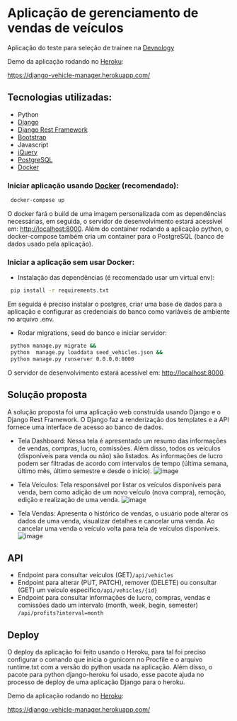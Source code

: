 # Aplicação de gerenciamento de vendas de veículos

Aplicação do teste para seleção de trainee na [Devnology](https://devnology.com.br/)

Demo da aplicação rodando no [Heroku](https://www.heroku.com/):

https://django-vehicle-manager.herokuapp.com/

## Tecnologias utilizadas:
* Python
* [Django](https://www.djangoproject.com/)
* [Django Rest Framework](https://www.django-rest-framework.org/)
* [Bootstrap](https://getbootstrap.com/)
* Javascript
* [jQuery](https://jquery.com/)
* [PostgreSQL](https://www.postgresql.org/)
* [Docker](https://www.docker.com/)


### Iniciar aplicação usando [Docker](https://www.docker.com/) (recomendado):
```bash
 docker-compose up
```
O docker fará o build de uma imagem personalizada com as dependências necessárias, em seguida, o servidor de desenvolvimento estará acessível em: [http://localhost:8000](http://localhost:8000). Além do container rodando a aplicação python, o docker-compose também cria um container para o PostgreSQL (banco de dados usado pela aplicação).

### Iniciar a aplicação sem usar Docker:

- Instalação das dependências (é recomendado usar um virtual env):
```bash
 pip install -r requirements.txt
```
Em seguida é preciso instalar o postgres, criar uma base de dados para a aplicação e configurar as credenciais do banco como variáveis de ambiente no arquivo .env.

- Rodar migrations, seed do banco e iniciar servidor:
```bash
 python manage.py migrate &&
 python  manage.py loaddata seed_vehicles.json &&
 python manage.py runserver 0.0.0.0:8000
```
O servidor de desenvolvimento estará acessível em: [http://localhost:8000](http://localhost:8000).

## Solução proposta

A solução proposta foi uma aplicação web construída usando Django e o Django Rest Framework. O Django faz a renderização dos templates e a API fornece uma interface de acesso ao banco de dados.

* Tela Dashboard: Nessa tela é apresentado um resumo das informações de 
  vendas, compras, lucro, comissões. Além disso, todos os veículos 
  (disponíveis para venda ou não) são listados. As informações de lucro 
  podem ser filtradas de acordo com intervalos de tempo (última semana, 
  último mês, último semestre e desde o início).
![image](https://user-images.githubusercontent.com/52494917/124048288-5c5c6380-d9ec-11eb-91c1-067b665b1f1e.png)

* Tela Veículos: Tela responsável por listar os veículos disponíveis para venda, bem como adição de um novo veículo (nova compra), remoção, edição e realização de uma venda.
![image](https://user-images.githubusercontent.com/52494917/124048623-210e6480-d9ed-11eb-84fe-2d8289b5a7a5.png)

* Tela Vendas: Apresenta o histórico de vendas, o usuário pode alterar os dados de uma venda, visualizar detalhes e cancelar uma venda. Ao cancelar uma venda o veículo volta para tela de veículos disponíveis.
![image](https://user-images.githubusercontent.com/52494917/124049116-2d46f180-d9ee-11eb-8297-8f82e304903b.png)

## API
* Endpoint para consultar veículos (GET)```/api/vehicles```
* Endpoint para alterar (PUT, PATCH), remover (DELETE) ou consultar (GET) um veículo específico```/api/vehicles/{id}```
* Endpoint para consultar informações de lucro, compras, vendas e comissões dado um intervalo (month, week, begin, semester) ```/api/profits?interval=month```

## Deploy
O deploy da aplicação foi feito usando o Heroku, para tal foi preciso configurar o comando que inicia o gunicorn no Procfile e o arquivo runtime.txt com a versão do python usada na aplicação. Além disso, o pacote para python django-heroku foi usado, esse pacote ajuda no processo de deploy de uma aplicação Django para o heroku.

Demo da aplicação rodando no [Heroku](https://www.heroku.com/):

https://django-vehicle-manager.herokuapp.com/

